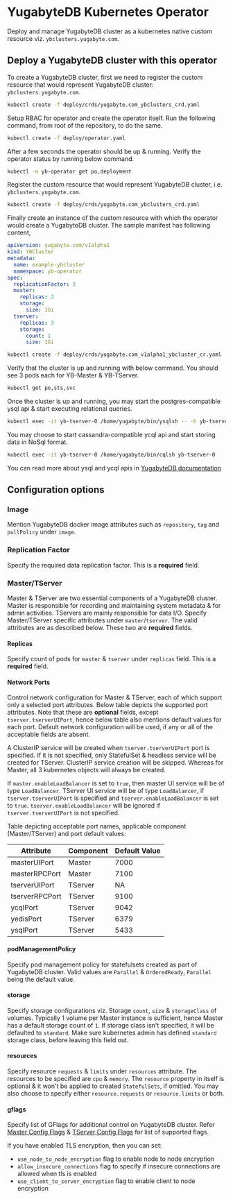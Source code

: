 # YugabyteDB Kubernetes Operator

Deploy and manage YugabyteDB cluster as a kubernetes native custom resource viz. `ybclusters.yugabyte.com`.

## Deploy a YugabyteDB cluster with this operator

To create a YugabyteDB cluster, first we need to register the custom resource that would represent YugabyteDB cluster: `ybclusters.yugabyte.com`.

```sh
kubectl create -f deploy/crds/yugabyte.com_ybclusters_crd.yaml
```

Setup RBAC for operator and create the operator itself. Run the following command, from root of the repository, to do the same.

```sh
kubectl create -f deploy/operator.yaml
```

After a few seconds the operator should be up & running. Verify the operator status by running below command.
```sh
kubectl -n yb-operator get po,deployment
```

Register the custom resource that would represent YugabyteDB cluster, i.e. `ybclusters.yugabyte.com`.
```sh
kubectl create -f deploy/crds/yugabyte.com_ybclusters_crd.yaml
```

Finally create an instance of the custom resource with which the operator would create a YugabyteDB cluster. The sample manifest has following content,
```yaml
apiVersion: yugabyte.com/v1alpha1
kind: YBCluster
metadata:
  name: example-ybcluster
  namespace: yb-operator
spec:
  replicationFactor: 3
  master:
    replicas: 3
    storage:
      size: 1Gi
  tserver:
    replicas: 3
    storage:
      count: 1
      size: 1Gi
```
```sh
kubectl create -f deploy/crds/yugabyte.com_v1alpha1_ybcluster_cr.yaml
```

Verify that the cluster is up and running with below command. You should see 3 pods each for YB-Master & YB-TServer.
```sh
kubectl get po,sts,svc
```
Once the cluster is up and running, you may start the postgres-compatible ysql api & start executing relational queries.
```sh
kubectl exec -it yb-tserver-0 /home/yugabyte/bin/ysqlsh -- -h yb-tserver-0 --echo-queries
```
You may choose to start cassandra-compatible ycql api and start storing data in NoSql format.
```sh
kubectl exec -it yb-tserver-0 /home/yugabyte/bin/cqlsh yb-tserver-0
```

You can read more about ysql and ycql apis in [YugabyteDB documentation](https://docs.yugabyte.com/latest/api/)

## Configuration options

### Image
Mention YugabyteDB docker image attributes such as `repository`, `tag` and `pullPolicy` under `image`.


### Replication Factor
Specify the required data replication factor. This is a **required** field.

### Master/TServer
Master & TServer are two essential components of a YugabyteDB cluster. Master is responsible for recording and maintaining system metadata & for admin activities. TServers are mainly responsible for data I/O.
Specify Master/TServer specific attributes under `master`/`tserver`. The valid attributes are as described below. These two are **required** fields.

#### Replicas
Specify count of pods for `master` & `tserver` under `replicas` field. This is a **required** field.

#### Network Ports
Control network configuration for Master & TServer, each of which support only a selected port attributes. Below table depicts the supported port attributes.
Note that these are **optional** fields, except `tserver.tserverUIPort`, hence below table also mentions default values for each port. Default network configuration will be used, if any or all of the acceptable fields are absent.

A ClusterIP service will be created when `tserver.tserverUIPort` port is specified. If it is not specified, only StatefulSet & headless service will be created for TServer. ClusterIP service creation will be skipped. Whereas for Master, all 3 kubernetes objects will always be created.

If `master.enableLoadBalancer` is set to `true`, then master UI service will be of type `LoadBalancer`. TServer UI service will be of type `LoadBalancer`, if `tserver.tserverUIPort` is specified and `tserver.enableLoadBalancer` is set to `true`. `tserver.enableLoadBalancer` will be ignored if `tserver.tserverUIPort` is not specified.

Table depicting acceptable port names, applicable component (Master/TServer) and port default values:

| Attribute      | Component | Default Value |
| -------------- | --------- | ------------- |
| masterUIPort   | Master    | 7000          |
| masterRPCPort  | Master    | 7100          |
| tserverUIPort  | TServer   | NA            |
| tserverRPCPort | TServer   | 9100          |
| ycqlPort       | TServer   | 9042          |
| yedisPort      | TServer   | 6379          |
| ysqlPort       | TServer   | 5433          |

#### podManagementPolicy
Specify pod management policy for statefulsets created as part of YugabyteDB cluster. Valid values are `Parallel` & `OrderedReady`, `Parallel` being the default value.

#### storage
Specify storage configurations viz. Storage `count`, `size` & `storageClass` of volumes. Typically 1 volume per Master instance is sufficient, hence Master has a default storage count of `1`. If storage class isn't specified, it will be defaulted to `standard`. Make sure kubernetes admin has defined `standard` storage class, before leaving this field out.

#### resources
Specify resource `requests` & `limits` under `resources` attribute. The resources to be specified are `cpu` & `memory`. The `resource` property in itself is optional & it won't be applied to created `StatefulSets`, if omitted. You may also choose to specify either `resource.requests` or `resource.limits` or both.

#### gflags
Specify list of GFlags for additional control on YugabyteDB cluster. Refer [Master Config Flags](https://docs.yugabyte.com/latest/admin/yb-master/#config-flags) & [TServer Config Flags](https://docs.yugabyte.com/latest/admin/yb-tserver/#config-flags) for list of supported flags.

If you have enabled TLS encryption, then you can set:
- `use_node_to_node_encryption` flag to enable node to node encryption
- `allow_insecure_connections` flag to specify if insecure connections are allowed when tls is enabled
- `use_client_to_server_encryption` flag to enable client to node encryption
